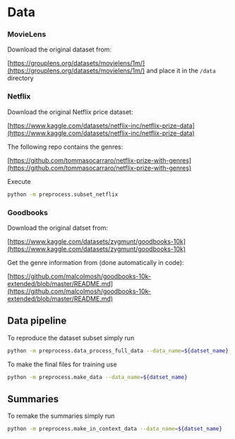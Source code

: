 # Data 

### MovieLens

Download the original dataset from:

[https://grouplens.org/datasets/movielens/1m/](https://grouplens.org/datasets/movielens/1m/) and place it in the `/data` directory

### Netflix

Download the original Netflix price dataset:

[https://www.kaggle.com/datasets/netflix-inc/netflix-prize-data](https://www.kaggle.com/datasets/netflix-inc/netflix-prize-data)

The following repo contains the genres:

[https://github.com/tommasocarraro/netflix-prize-with-genres](https://github.com/tommasocarraro/netflix-prize-with-genres)

Execute 

```bash
python -m preprocess.subset_netflix
```

### Goodbooks

Download the original datset from:

[https://www.kaggle.com/datasets/zygmunt/goodbooks-10k](https://www.kaggle.com/datasets/zygmunt/goodbooks-10k)


Get the genre information from (done automatically in code):

[https://github.com/malcolmosh/goodbooks-10k-extended/blob/master/README.md](https://github.com/malcolmosh/goodbooks-10k-extended/blob/master/README.md)


## Data pipeline

To reproduce the dataset subset simply run 

```bash
python -m preprocess.data_process_full_data --data_name=${datset_name}
```

To make the final files for training use 

```bash
python -m preprocess.make_data --data_name=${datset_name}
```

## Summaries 

To remake the summaries simply run

```bash
python -m preprocess.make_in_context_data --data_name=${datset_name}
```